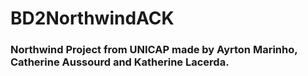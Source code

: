 # BD2NorthwindACK

### Northwind Project from UNICAP made by Ayrton Marinho, Catherine Aussourd and Katherine Lacerda.
